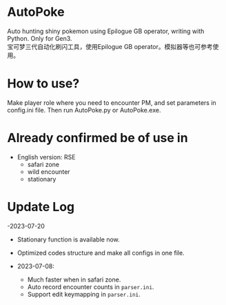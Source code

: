 # AutoPoke
Auto hunting shiny pokemon using Epilogue GB operator, writing with Python. Only for Gen3.  
宝可梦三代自动化刷闪工具，使用Epilogue GB operator。模拟器等也可参考使用。

# How to use?
Make player role where you need to encounter PM, and set parameters in config.ini file. Then run AutoPoke.py or AutoPoke.exe.

# Already confirmed be of use in
- English version: RSE
  - safari zone
  - wild encounter
  - stationary

# Update Log
-2023-07-20
  - Stationary function is available now.
  - Optimized codes structure and make all configs in one file.

- 2023-07-08: 
  - Much faster when in safari zone.
  - Auto record encounter counts in `parser.ini`.
  - Support edit keymapping in `parser.ini`.
